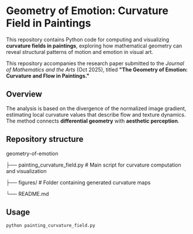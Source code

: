# Geometry of Emotion: Curvature Field in Paintings

This repository contains Python code for computing and visualizing **curvature fields in paintings**, exploring how mathematical geometry can reveal structural patterns of motion and emotion in visual art.

This repository accompanies the research paper submitted to the *Journal of Mathematics and the Arts* (Oct 2025), titled **"The Geometry of Emotion: Curvature and Flow in Paintings."**

## Overview
The analysis is based on the divergence of the normalized image gradient, estimating local curvature values that describe flow and texture dynamics.  
The method connects **differential geometry** with **aesthetic perception**.

## Repository structure

geometry-of-emotion

├── painting_curvature_field.py # Main script for curvature computation and visualization

├── figures/ # Folder containing generated curvature maps

└── README.md 


## Usage
```bash
python painting_curvature_field.py

